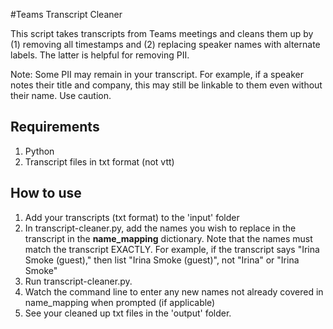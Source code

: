 #Teams Transcript Cleaner

This script takes transcripts from Teams meetings and cleans them up by (1) removing all timestamps and (2) replacing speaker names with alternate labels. The latter is helpful for removing PII.

Note: Some PII may remain in your transcript. For example, if a speaker notes their title and company, this may still be linkable to them even without their name. Use caution.


## Requirements
1. Python 
2. Transcript files in txt format (not vtt)

## How to use
1. Add your transcripts (txt format) to the 'input' folder
2. In transcript-cleaner.py, add the names you wish to replace in the transcript in the **name_mapping** dictionary. Note that the names must match the transcript EXACTLY. For example, if the transcript says "Irina Smoke (guest)," then list "Irina Smoke (guest)", not "Irina" or "Irina Smoke"
3. Run transcript-cleaner.py.
4. Watch the command line to enter any new names not already covered in name_mapping when prompted (if applicable)
5. See your cleaned up txt files in the 'output' folder.
